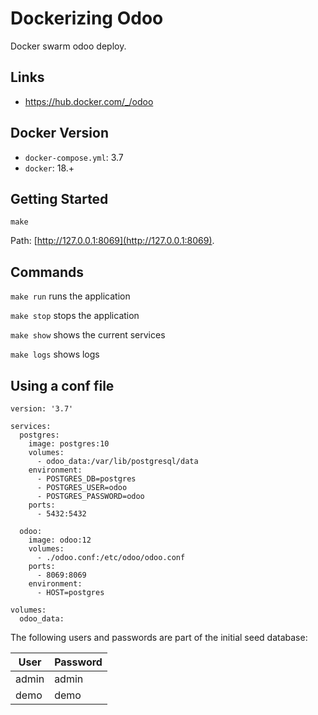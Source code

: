 # Dockerizing Odoo

Docker swarm odoo deploy.

## Links

- https://hub.docker.com/_/odoo

## Docker Version

- `docker-compose.yml`: 3.7
- `docker`: 18.+

## Getting Started

```
make
```

Path: [http://127.0.0.1:8069](http://127.0.0.1:8069).

## Commands

`make run` runs the application

`make stop` stops the application

`make show` shows the current services

`make logs` shows logs

## Using a conf file

```
version: '3.7'

services:
  postgres:
    image: postgres:10
    volumes:
      - odoo_data:/var/lib/postgresql/data
    environment:
      - POSTGRES_DB=postgres
      - POSTGRES_USER=odoo
      - POSTGRES_PASSWORD=odoo
    ports:
      - 5432:5432

  odoo:
    image: odoo:12
    volumes:
      - ./odoo.conf:/etc/odoo/odoo.conf
    ports:
      - 8069:8069
    environment:
      - HOST=postgres

volumes:
  odoo_data:

```

The following users and passwords are part of the initial seed database:

|User|Password|
|-|-|
|admin|admin|
|demo|demo|
